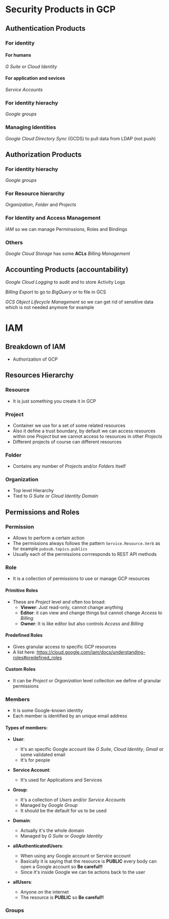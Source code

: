 # Security Products in GCP

## Authentication Products

### For identity

#### For humans
*G Suite* or *Cloud Identity*

#### For application and sevices
*Service Accounts*

### For identity hierachy
*Google groups*

### Managing Identities
*Google Cloud Directory Sync* (GCDS) to pull data from LDAP (not push)

## Authorization Products

### For identity hierachy
*Google groups*

### For Resource hierarchy
*Organization*, *Folder* and *Projects*

### For Identity and Access Management
*IAM* so we can manage Perminssions, Roles and Bindings

### Others
*Google Cloud Storage* has some **ACLs**
*Billing Management*


## Accounting Products (accountability)
*Google Cloud Logging* to audit and to store Activity Logs

*Billing Export* to go to *BigQuery* or to file in GCS

*GCS Object Lifecycle Management* so we can get rid of sensitive data which is not needed anymore for example

# IAM

## Breakdown of IAM
* Authorization of GCP

## Resources Hierarchy

### Resource
* It is just something you create it in GCP

### Project
* Container we use for a set of some related resources
* Also it define a trust boundary, by default we can access resources within one *Project* but we cannot access to resources in other *Projects*
* Different projects of course can different resources

### Folder
* Contains any number of *Projects* and/or *Folders* itself

### Organization
* Top level Hierarchy
* Tied to *G Suite* or *Cloud Identity Domain*


## Permissions and Roles

### Permission
* Allows to perform a certain action
* The permissions always follows the pattern `Service.Resource.Verb` as for example `pubsub.topics.publics`
* Usually each of the permissions corrresponds to REST API methods

### Role
* It is a collection of permissions to use or manage GCP resources

#### Primitive Roles
* These are *Project* level and often too broad:
  * **Viewer**: Just read-only, cannot change anything
  * **Editor**: it can view and change things but cannot change  *Access* to *Billing*
  * **Owner**: It is like editor but also controls *Access* and *Billing*

#### Predefined Roles
* Gives granular access to specific GCP resources
* A list here: https://cloud.google.com/iam/docs/understanding-roles#predefined_roles

#### Custom Roles
* It can be *Project* or *Organization* level collection we define of granular permissions
  
  
### Members

* It is some Google-known identity
* Each member is identified by an unique email address

#### Types of members: 

* **User**:
  * It's an specific Google account like *G Suite*, *Cloud Identity*, *Gmail* or some validated email
  * It's for people 

* **Service Account**:
  * It's used for Applications and Services

* **Group**:
  * It's a collection of *Users* and/or *Service Accounts*
  * Managed by *Google Group* 
  * It should be the default for us to be used

* **Domain**:
  * Actually it's the whole domain
  * Managed by *G Suite* or *Google Identity* 
 
* **allAuthenticatedUsers**:
  * When using any Google account or Service account
  * Basically it is saying that the resource is **PUBLIC** every body can open a Google account so **Be careful!!** 
  * Since it's inside Google we can tie actions back to the user

* **allUsers**:  
  * Anyone on the internet 
  * The resource is **PUBLIC** so **Be careful!!** 
  


### Groups
